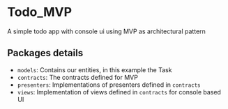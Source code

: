 # Todo_MVP
A simple todo app with console ui using MVP as architectural pattern

## Packages details
* `models`: Contains our entities, in this example the Task
* `contracts`: The contracts defined for MVP
* `presenters`: Implementations of presenters defined in `contracts`
* `views`: Implementation of views defined in `contracts` for console based UI
